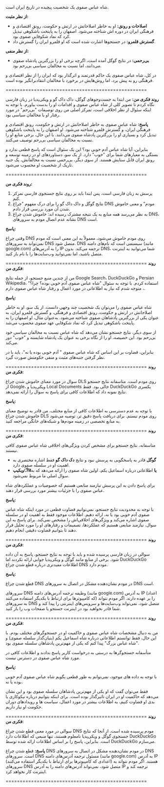 
شاه عباس صفوی یک شخصیت پیچیده در تاریخ ایران است. 

**از نظر مثبت:**

* **اصلاحات و رونق:** او به خاطر اصلاحاتش در ارتش و حکومت، رونق اقتصادی و فرهنگی ایران در دوره اش شناخته می‌شود. اصفهان را به پایتخت باشکوهی تبدیل کرد که نماد شکوفایی صفوی بود.
* **گسترش قلمرو:**  در جستجوها اشارت شده است که او قلمرو ایران را گسترش داد.

**از نظر منفی:**

* **بی‌رحمی:** در نتایج گوگل آمده است،  اگرچه برخی او را بزرگترین پادشاه صفوی می‌دانند، اما نسبت به مخالفان سیاسی بی‌رحم بود.


در کل، شاه عباس صفوی یک حاکم قدرتمند و اثرگذار بود که ایران را از نظر اقتصادی و فرهنگی رو به پیش برد، اما روش‌هایش در برخورد با مخالفان انتقادبرانگیز بوده است. 


==================================================

**روند فکری من:** 
من ابتدا به جست‌وجوهای گوگل، داک داک گو و ویکی‌پدیا در زبان فارسی نگاه کردم تا تصویر کلی از شاه عباس صفوی و اقدامات او را بدست بیاورم. با توجه به اینکه سئوال از نظر اخلاقی است، تمرکز اصلی من روی توصیفات "بی‌رحم" در مورد رفتار او با مخالفان سیاسی بود.

**پاسخ:** 
شاه عباس صفوی به خاطر اصلاحاتش در ارتش و حکومت، رونق اقتصادی و فرهنگی ایران، و گسترش قلمرو شناخته می‌شود. او اصفهان را به پایتخت باشکوهی تبدیل کرد و بسیاری او را بزرگترین پادشاه صفوی می‌دانند. با این حال، برخی منابع او را نسبت به مخالفان سیاسی بی‌رحم توصیف می‌کنند. 

بنابراین، آیا شاه عباس آدم خوبی بود؟  این یک سئوال است که پاسخ قطعی ندارد و بستگی به معیارهای شما برای "خوب" دارد. از یک سو، دستاوردهای او در زمینه توسعه و رونق ایران قابل ستایش هستند. از سوی دیگر، بی‌رحمی نسبت به مخالفانش،  یک جنبه تاریک از شخصیت او محسوب می‌شود.



==================================================

**روند فکری من:**

1.  پرسش به زبان فارسی است، پس ابتدا باید بر روی نتایج جستجوی فارسی تمرکز کنم.
2.  نتایج گوگل و داک داک گو را برای درک مفهوم "چراغ DNS مودم" و معنی خاموش شدن آن مورد بررسی قرار دادم. 
3.  به نظر می‌رسد همه منابع به یک نتیجه مشترک رسیده اند: خاموش شدن چراغ DNS، نشانه عدم اتصال مودم به سرورهای DNS است.

**پاسخ:**

وقتی چراغ DNS روی مودم خاموش می‌شود، معمولاً به این معنی است که مودم نمی‌تواند به سرورهای DNS متصل شود. DNS سیستمی است که نام‌های دامنه (مانند google.com) را به آدرس‌های IP ترجمه می‌کند. بدون DNS، شما می‌توانید به اینترنت متصل باشید، اما نمی‌توانید وب‌سایت‌ها را با نام باز کنید.  



==================================================
**روند فکری من:** 

من از چندین منبع جستجو، از جمله نتایج Google Search، DuckDuckGo و Persian Wikipedia، استفاده کردم.  با توجه به سئوال "شاه عباس صفوی آدم خوبی بوده؟ چرا؟" ، متوجه شدم که نیاز به اطلاعاتی در مورد اعمال و رفتار شاه عباس صفوی دارم.  

**پاسخ:**

شاه عباس صفوی را می‌توان یک شخصیت چند وجهی دانست. از یک سو، او به خاطر اصلاحاتش در ارتش و حکومت، رونق اقتصادی و فرهنگی، و گسترش قلمرو ایران، به عنوان یکی از بزرگترین پادشاهان صفوی شناخته می‌شود.   به‌عنوان مثال، او اصفهان را به پایتخت باشکوهی تبدیل کرد که نماد شکوفایی عهد صفوی محسوب می‌شد. 

از سوی دیگر،  نتایج جستجو نشان می‌دهد که شاه عباس نسبت به مخالفان سیاسی خود بی‌رحم بود. این خصیصه، او را از نگاه برخی به عنوان یک پادشاه شایسته و "خوب" دور می‌کند. 

بنابراین، قضاوت بر این اساس که شاه عباس صفوی " آدم خوبی بوده یا نه"،  باید با در نظر گرفتن جنبه‌های مثبت و منفی حکومتش صورت گیرد.   

==================================================
**روند فکری من:** 

سوال در مورد معنای خاموش شدن چراغ DLS روی مودم است.  متاسفانه نتایج جستجو از Google، ویکی‌پدیا و Local Documents خالی بود. فقط DuckDuckGo یکسری نتایج نمونه داد که اطلاعات کافی برای پاسخ به سوال را ارائه نمی‌دهد.  

**پاسخ:**


 با توجه به عدم دسترسی به اطلاعات کافی از منابع مختلف، من قادر به توضیح معنای خاموش شدن چراغ DLS روی مودم نیستم. 
برای دریافت پاسخ دقیق تر، توصیه می‌شود به منابع تخصصی در زمینه مودم‌ها و شبکه‌های خانگی مراجعه کنید.   

==================================================
**روند فکری من:**

متاسفانه، نتایج جستجو برای مشخص کردن ویژگی‌های اخلاقی شاه عباس صفوی کافی نیستند. 

* **گوگل** قادر به پاسخگویی به پرسش نبود و نتایج **دک داک گو** فقط اشاره مختصری به اهمیت او در سلسله صفوی دارد.
* **ویکیپीडیا** اطلاعاتی درباره اسماعیل یکم، اولین شاه صفوی را ارائه می‌دهد که به سوال اصلی ما مربوط نمی‌شود.

برای پاسخ دادن به این پرسش نیازمند منابعی هستیم که خصوصیات و عملکردهای شاه عباس صفوی را با جزئیات بیشتر مورد بررسی قرار دهند.


**پاسخ:**

با توجه به محدودیت نتایج جستجو، نمی‌توانیم قضاوت قطعی در مورد اینکه شاه عباس صفوی آدم خوبی بود یا نه، ارائه دهیم. اطلاعات موجود فقط به اهمیت او در سلسله صفوی اشاره می‌کند و ویژگی‌های اخلاقی‌اش را مشخص نمی‌کند. برای پاسخ به این سوال، نیازمند منابعی هستیم که عملکردها، تصمیمات و رفتارهای او را مورد تحلیل قرار دهند تا بتوانیم قضاوت دقیقی انجام دهیم. 

==================================================
**روند فکری من:** 

سوالی در زبان فارسی پرسیده شده و باید با توجه به نتایج جستجو، پاسخ به آن داده شود.  برخی از منابع مانند گوگل و ویکی‌پدیا جوابی ارائه نکردند اما DuckDuckGo اطلاعات مفیدتری درباره قطع شدن چراغ DNS مودم دارد.


**پاسخ:**

قطع شدن چراغ DNS در مودم نشان‌دهنده مشکل در اتصال به سرورهای DNS است. 

سرورهای DNS وظیفه ترجمه آدرس‌های دامنه (مانند google.com) به آدرس IP  (اعداد که کامپیوترها برای ارتباط با یکدیگر استفاده می‌کنند) را بر عهده دارند. اگر مودم نتواند به سرورهای DNS متصل شود، نمی‌تواند وب‌سایت‌ها و سرویس‌های اینترنتی را پیدا کند و شما قادر نخواهید بود در اینترنت جستجو یا صفحات وب را باز کنید.  

==================================================
**روند فکری من:** 

من به دنبال مشخصات شاه عباس صفوی و حاکمیت او در جستجوگرهای مختلف بودم. با این حال، فقط توانستم اطلاعاتی درباره  شاه اسماعیل یکم (بنیان‌گذار سلسله صفوی) و "شاه عباس بزرگ" پیدا کنم که یکی از مهم‌ترین پادشاهان سلسله صفوی بود. 

متأسفانه جستجوگرها به درستی به درخواست کاربر پاسخ ندادند و اطلاعات کافی در مورد شاه عباس صفوی در دسترس نیست.


**پاسخ:**

با توجه به داده های موجود، نمی‌توانم به طور قطعی بگویم شاه عباس صفوی آدم خوبی بوده یا نه. 

فقط می‌توان گفت که او یکی از مهم‌ترین پادشاهان سلسله صفوی بود و این نشان می‌دهد که حاکمیت او در ایران تاثیرگذار بوده است. برای اینکه بتوانیم درباره نیکوکاری یا بدی او قضاوت کنیم، به اطلاعات بیشتر  در مورد اعمال، سیاست ها و رویدادهای دوران حکومت او نیاز داریم. 

==================================================
**روند فکری من:**

سوالی در مورد معنی قطع شدن چراغ DNS مودم پرسیده شده است.  از آنجا که نتایج جستجوی گوگل و ویکی‌پدیا نامعلوم هستند، تنها منبعی که اطلاعات دارد DuckDuckGo است. بنابراین، پاسخ را بر اساس اطلاعات ارائه شده توسط DuckDuckGo می‌سازم. 

**پاسخ:**
قطع شدن چراغ DNS در مودم نشان‌دهنده مشکل در اتصال به سرورهای DNS است.  سرورهای DNS مسئول ترجمه آدرس‌های دامنه (مانند google.com) به آدرس IP (اعدادی که کامپیوترها برای ارتباط با یکدیگر استفاده می‌کنند) هستند. اگر مودم نتواند به سرورهای DNS متصل شود، نمی‌تواند آدرس‌های دامنه را به آدرس IP ترجمه کند و اینترنت کار نخواهد کرد. 



==================================================
